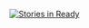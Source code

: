 [![Stories in Ready](https://badge.waffle.io/lenskiy/abe.png?label=ready&title=Ready)](http://waffle.io/lenskiy/abe)
